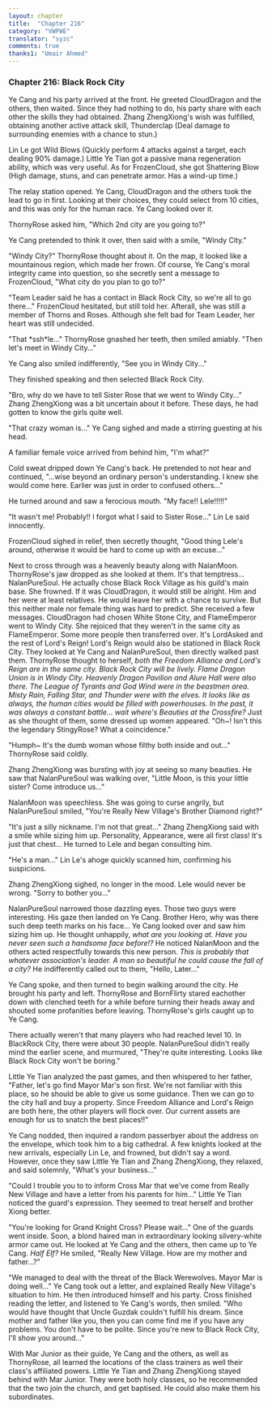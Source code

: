 ```yaml
---
layout: chapter
title:  "Chapter 216"
category: "VWPWE"
translator: "syzc"
comments: true
thanks1: "Umair Ahmed"
---
```


### Chapter 216: Black Rock City

Ye Cang and his party arrived at the front. He greeted CloudDragon and the others, then waited. Since they had nothing to do, his party share with each other the skills they had obtained. Zhang ZhengXiong's wish was fulfilled, obtaining another active attack skill, Thunderclap (Deal damage to surrounding enemies with a chance to stun.)

Lin Le got Wild Blows (Quickly perform 4 attacks against a target, each dealing 90% damage.) Little Ye Tian got a passive mana regeneration ability, which was very useful. As for FrozenCloud, she got Shattering Blow (High damage, stuns, and can penetrate armor. Has a wind-up time.)

The relay station opened. Ye Cang, CloudDragon and the others took the lead to go in first. Looking at their choices, they could select from 10 cities, and this was only for the human race. Ye Cang looked over it.

ThornyRose asked him, "Which 2nd city are you going to?"

Ye Cang pretended to think it over, then said with a smile, "Windy City."

"Windy City?" ThornyRose thought about it. On the map, it looked like a mountainous region, which made her frown. Of course, Ye Cang's moral integrity came into question, so she secretly sent a message to FrozenCloud, "What city do you plan to go to?"

"Team Leader said he has a contact in Black Rock City, so we're all to go there..." FrozenCloud hesitated, but still told her. Afterall, she was still a member of Thorns and Roses. Although she felt bad for Team Leader, her heart was still undecided.

"That \*ssh\*le..." ThornyRose gnashed her teeth, then smiled amiably. "Then let's meet in Windy City..."

Ye Cang also smiled indifferently, "See you in Windy City..."

They finished speaking and then selected Black Rock City.

"Bro, why do we have to tell Sister Rose that we went to Windy City..." Zhang ZhengXiong was a bit uncertain about it before. These days, he had gotten to know the girls quite well.

"That crazy woman is..." Ye Cang sighed and made a stirring guesting at his head. 

A familiar female voice arrived from behind him, "I'm what?"

Cold sweat dripped down Ye Cang's back. He pretended to not hear and continued, "...wise beyond an ordinary person's understanding. I knew she would come here. Earlier was just in order to confused others..."

He turned around and saw a ferocious mouth. "My face!! Lele!!!!!"

"It wasn't me! Probably!! I forgot what I said to Sister Rose..." Lin Le said innocently.

FrozenCloud sighed in relief, then secretly thought, "Good thing Lele's around, otherwise it would be hard to come up with an excuse..."

Next to cross through was a heavenly beauty along with NalanMoon. ThornyRose's jaw dropped as she looked at them. It's that temptress... NalanPureSoul. He actually chose Black Rock Village as his guild's main base. She frowned. If it was CloudDragon, it would still be alright. Him and her were at least relatives. He would leave her with a chance to survive. But this neither male nor female thing was hard to predict. She received a few messages. CloudDragon had chosen White Stone City, and FlameEmperor went to Windy City. She rejoiced that they weren't in the same city as FlameEmperor. Some more people then transferred over. It's LordAsked and the rest of Lord's Reign! Lord's Reign would also be stationed in Black Rock City. They looked at Ye Cang and NalanPureSoul, then directly walked past them. ThornyRose thought to herself, *both the Freedom Alliance and Lord's Reign are in the same city. Black Rock City will be lively. Flame Dragon Union is in Windy City. Heavenly Dragon Pavilion and Alure Hall were also there. The League of Tyrants and God Wind were in the beastmen area. Misty Rain, Falling Star, and Thunder were with the elves. It looks like as always, the human cities would be filled with powerhouses. In the past, it was always a constant battle... wait where's Beauties at the Crossfire?* Just as she thought of them, some dressed up women appeared. "Oh~! Isn't this the legendary StingyRose? What a coincidence."

"Humph~ It's the dumb woman whose filthy both inside and out..." ThornyRose said coldly.

Zhang ZhengXiong was bursting with joy at seeing so many beauties. He saw that NalanPureSoul was walking over, "Little Moon, is this your little sister? Come introduce us..."

NalanMoon was speechless. She was going to curse angrily, but NalanPureSoul smiled, "You're Really New Village's Brother Diamond right?"

"It's just a silly nickname. I'm not that great..." Zhang ZhengXiong said with a smile while sizing him up. Personality, Appearance, were all first class! It's just that chest... He turned to Lele and began consulting him.

"He's a man..." Lin Le's ahoge quickly scanned him, confirming his suspicions.

Zhang ZhengXiong sighed, no longer in the mood. Lele would never be wrong. "Sorry to bother you..."

NalanPureSoul narrowed those dazzling eyes. Those two guys were interesting. His gaze then landed on Ye Cang. Brother Hero, why was there such deep teeth marks on his face... Ye Cang looked over and saw him sizing him up. He thought unhappily, *what are you looking at. Have you never seen such a handsome face before!?* He noticed NalanMoon and the others acted respectfully towards this new person. *This is probably that whatever association's leader. A man so beautiful he could cause the fall of a city?* He indifferently called out to them, "Hello, Later..."

Ye Cang spoke, and then turned to begin walking around the city. He brought his party and left. ThornyRose and BornFlirty stared eachother down with clenched teeth for a while before turning their heads away and shouted some profanities before leaving. ThornyRose's girls caught up to Ye Cang.

There actually weren't that many players who had reached level 10. In BlackRock City, there were about 30 people. NalanPureSoul didn't really mind the earlier scene, and murmured, "They're quite interesting. Looks like Black Rock City won't be boring."

Little Ye Tian analyzed the past games, and then whispered to her father, "Father, let's go find Mayor Mar's son first. We're not familiar with this place, so he should be able to give us some guidance. Then we can go to the city hall and buy a property. Since Freedom Alliance and Lord's Reign are both here, the other players will flock over. Our current assets are enough for us to snatch the best places!!"

Ye Cang nodded, then inquired a random passerbyer about the address on the envelope, which took him to a big cathedral. A few knights looked at the new arrivals, especially Lin Le, and frowned, but didn't say a word. However, once they saw Little Ye Tian and Zhang ZhengXiong, they relaxed, and said solemnly, "What's your business..."

"Could I trouble you to to inform Cross Mar that we've come from Really New Village and have a letter from his parents for him..." Little Ye Tian noticed the guard's expression. They seemed to treat herself and brother Xiong better.

"You're looking for Grand Knight Cross? Please wait..." One of the guards went inside. Soon, a blond haired man in extraordinary looking silvery-white armor came out. He looked at Ye Cang and the others, then came up to Ye Cang. *Half Elf?* He smiled, "Really New Village. How are my mother and father...?"

"We managed to deal with the threat of the Black Werewolves. Mayor Mar is doing well..." Ye Cang took out a letter, and explained Really New Village's situation to him. He then introduced himself and his party. Cross finished reading the letter, and listened to Ye Cang's words, then smiled. "Who would have thought that Uncle Guzdak couldn't fulfill his dream. Since mother and father like you, then you can come find me if you have any problems. You don't have to be polite. Since you're new to Black Rock City, I'll show you around..."

With Mar Junior as their guide, Ye Cang and the others, as well as ThornyRose, all learned the locations of the class trainers as well their class's affiliated powers. Little Ye Tian and Zhang ZhengXiong stayed behind with Mar Junior. They were both holy classes, so he recommended that the two join the church, and get baptised. He could also make them his subordinates.
